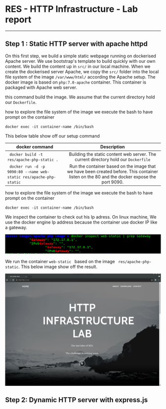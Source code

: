# RES - HTTP Infrastructure - Lab report
---
## Step 1 : Static HTTP server with apache httpd
On this first step, we build a simple static webpage running on dockerised Apache server. We use bootstrap's template to build quickly with our own content.
We build the content up  in `src/` in our local machine. When we create the dockerised server Apache, we copy the   `src/` folder into the local file system of the image  `/var/www/html/` according the Apache setup. The docker image is based on `php:7.0-apache` container. This container is packaged with Apache web server.

this command build the image. We assume that the current directory hold our `Dockerfile`.

how to explore the file system of the image
we execute the bash to have prompt on the container
```docker
docker exec -it container-name /bin/bash
```
This below table show off our setup command

| docker command                             |            Description  |
| -------------------------------------------|:------------------:|
|  ` docker build -t res/apache-php-static .`| Building the static content web server. The    current directory hold our `Dockerfile` |
| ` docker run -d -p 9090:80 --name web-static res/apache-php-static`      | Run the container based on the image that we have been created before. This container listen on the 80 and the docker expose the port 9090.|

how to explore the file system of the image
we execute the bash to have prompt on the container

```docker
docker exec -it container-name /bin/bash
```
We inspect the container to check out his Ip adress. On linux machine, We use the docker engine Ip address because the container use docker IP like a gateway.

![image](images/Step1IP_Address.png)

We run the container `web-static ` based on the image ` res/apache-php-static`. This below image show off the result.

![image](images/Step1StaticWebServer.png)

## Step 2:  Dynamic HTTP server with express.js
